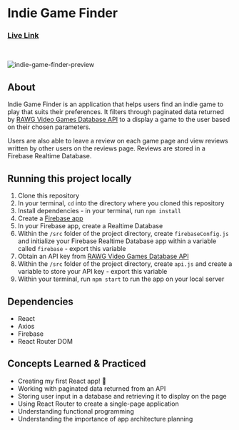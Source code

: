 # Indie Game Finder
### [Live Link](https://indie-game-finder.netlify.app/)
<br>

<!-- gif preview here -->
![indie-game-finder-preview](https://user-images.githubusercontent.com/85526859/160727349-770883b3-c505-4077-9f05-bfffb95d321e.gif)

## About
Indie Game Finder is an application that helps users find an indie game to play that suits their preferences. It filters through paginated data returned by [RAWG Video Games Database API](https://rawg.io/apidocs) to a display a game to the user based on their chosen parameters.

Users are also able to leave a review on each game page and view reviews written by other users on the reviews page. Reviews are stored in a Firebase Realtime Database. 
<br>

## Running this project locally
1. Clone this repository
2. In your terminal, `cd` into the directory where you cloned this repository
3. Install dependencies - in your terminal, run `npm install`
4. Create a [Firebase app](https://firebase.google.com/)
5. In your Firebase app, create a Realtime Database
6. Within the `/src` folder of the project directory, create `firebaseConfig.js` and initialize your Firebase Realtime Database app within a variable called `firebase` - export this variable
7. Obtain an API key from [RAWG Video Games Database API](https://rawg.io/apidocs)
8. Within the `/src` folder of the project directory, create `api.js` and create a variable to store your API key - export this variable
9. Within your terminal, run `npm start` to run the app on your local server  

## Dependencies
- React
- Axios
- Firebase
- React Router DOM

## Concepts Learned & Practiced
- Creating my first React app! 🎉
- Working with paginated data returned from an API
- Storing user input in a database and retrieving it to display on the page
- Using React Router to create a single-page application 
- Understanding functional programming
- Understanding the importance of app architecture planning
